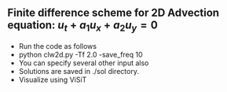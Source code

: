 ## Finite difference scheme for 2D Advection equation: $u_t + a_1 u_x + a_2 u_y = 0$

- Run the code as follows
- python clw2d.py -Tf 2.0 -save_freq 10
- You can specify several other input also
- Solutions are saved in ./sol directory.
- Visualize using ViSiT


